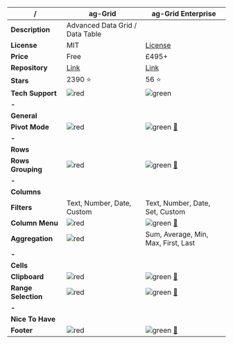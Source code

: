 |**/**|ag-Grid|ag-Grid Enterprise|
|-----|-------|------------------|
|**Description**|Advanced Data Grid / Data Table||
|**License**|MIT|[License](https://github.com/ceolter/ag-grid-enterprise/blob/master/LICENSE.md)|
|**Price**|Free|£495+|
|**Repository**|[Link](https://github.com/ceolter/ag-grid)|[Link](https://github.com/ceolter/ag-grid-enterprise)|
|**Stars**|2390 :star:|56 :star:|
|**Tech Support**|![red](http://placehold.it/23/f03c15/000000?text=+)|![green](http://placehold.it/23/c5f015/000000?text=+)|
|**-**|||
|**General**|||
|**Pivot Mode**|![red](http://placehold.it/23/f03c15/000000?text=+)|![green](http://placehold.it/23/c5f015/000000?text=+) [:book:](https://www.ag-grid.com/javascript-grid-pivoting/)|
|**-**|||
|**Rows**|||
|**Rows Grouping**|![red](http://placehold.it/23/f03c15/000000?text=+)|![green](http://placehold.it/23/c5f015/000000?text=+) [:book:](https://www.ag-grid.com/javascript-grid-grouping/#gsc.tab=0)|
|**-**|||
|**Columns**|||
|**Filters**|Text, Number, Date, Custom|Text, Number, Date, Set, Custom|
|**Column Menu**|![red](http://placehold.it/23/f03c15/000000?text=+)|![green](http://placehold.it/23/c5f015/000000?text=+) [:book:](https://www.ag-grid.com/javascript-grid-column-menu/#gsc.tab=0)|
|**Aggregation**|![red](http://placehold.it/23/f03c15/000000?text=+)|Sum, Average, Min, Max, First, Last|
|**-**|||
|**Cells**|||
|**Clipboard**|![red](http://placehold.it/23/f03c15/000000?text=+)|![green](http://placehold.it/23/c5f015/000000?text=+) [:book:](https://www.ag-grid.com/javascript-grid-clipboard/)|
|**Range Selection**|![red](http://placehold.it/23/f03c15/000000?text=+)|![green](http://placehold.it/23/c5f015/000000?text=+) [:book:](https://www.ag-grid.com/javascript-grid-range-selection/)|
|**-**|||
|**Nice To Have**|||
|**Footer**|![red](http://placehold.it/23/f03c15/000000?text=+)|![green](http://placehold.it/23/c5f015/000000?text=+) [:book:](https://www.ag-grid.com/javascript-grid-status-bar/#gsc.tab=0)|